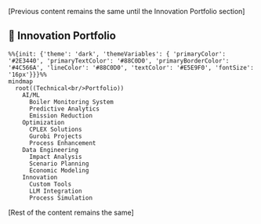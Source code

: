 [Previous content remains the same until the Innovation Portfolio section]

## 🚀 Innovation Portfolio

```mermaid
%%{init: {'theme': 'dark', 'themeVariables': { 'primaryColor': '#2E3440', 'primaryTextColor': '#88C0D0', 'primaryBorderColor': '#4C566A', 'lineColor': '#88C0D0', 'textColor': '#E5E9F0', 'fontSize': '16px'}}}%%
mindmap
  root((Technical<br/>Portfolio))
    AI/ML
      Boiler Monitoring System
      Predictive Analytics
      Emission Reduction
    Optimization
      CPLEX Solutions
      Gurobi Projects
      Process Enhancement
    Data Engineering
      Impact Analysis
      Scenario Planning
      Economic Modeling
    Innovation
      Custom Tools
      LLM Integration
      Process Simulation
```

[Rest of the content remains the same]
